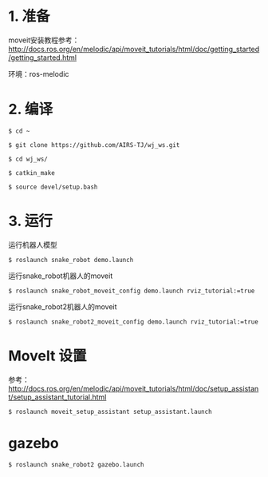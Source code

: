 # 1. 准备

moveit安装教程参考：
http://docs.ros.org/en/melodic/api/moveit_tutorials/html/doc/getting_started/getting_started.html

环境：ros-melodic

# 2. 编译

	$ cd ~

	$ git clone https://github.com/AIRS-TJ/wj_ws.git

	$ cd wj_ws/

	$ catkin_make

	$ source devel/setup.bash 

# 3. 运行

运行机器人模型

	$ roslaunch snake_robot demo.launch

运行snake_robot机器人的moveit

	$ roslaunch snake_robot_moveit_config demo.launch rviz_tutorial:=true

运行snake_robot2机器人的moveit

	$ roslaunch snake_robot2_moveit_config demo.launch rviz_tutorial:=true

# MoveIt 设置

参考：http://docs.ros.org/en/melodic/api/moveit_tutorials/html/doc/setup_assistant/setup_assistant_tutorial.html

	$ roslaunch moveit_setup_assistant setup_assistant.launch

# gazebo

	$ roslaunch snake_robot2 gazebo.launch 


